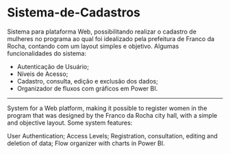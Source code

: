 # Sistema-de-Cadastros
Sistema para plataforma Web, possibilitando realizar o cadastro de mulheres no programa ao qual foi idealizado pela prefeitura de Franco da Rocha, contando com um layout simples e objetivo.
Algumas funcionalidades do sistema:
- Autenticação de Usuário;
- Níveis de Acesso;
- Cadastro, consulta, edição e exclusão dos dados;
- Organizador de fluxos com gráficos em Power BI.

------------------------------------------------------------

System for a Web platform, making it possible to register women in the program that was designed by the Franco da Rocha city hall, with a simple and objective layout. Some system features:

User Authentication;
Access Levels;
Registration, consultation, editing and deletion of data;
Flow organizer with charts in Power BI.
